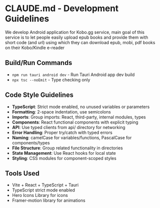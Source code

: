# CLAUDE.md - Development Guidelines

We develop Android application for Kobo.gg service,
main goal of this service is to let people easily upload epub books
and provide them with short code (and url) using which they can download epub, mobi, pdf
books on their Kobo/Kindle e-reader

## Build/Run Commands
- `npm run tauri android dev` - Run Tauri Android app dev build
- `npx tsc --noEmit` - Type checking only

## Code Style Guidelines
- **TypeScript**: Strict mode enabled, no unused variables or parameters
- **Formatting**: 2-space indentation, use semicolons
- **Imports**: Group imports: React, third-party, internal modules, types
- **Components**: React functional components with explicit typing
- **API**: Use typed clients from api/ directory for networking
- **Error Handling**: Proper try/catch with typed errors
- **Naming**: camelCase for variables/functions, PascalCase for components/types
- **File Structure**: Group related functionality in directories
- **State Management**: Use React hooks for local state
- **Styling**: CSS modules for component-scoped styles

## Tools Used
- Vite + React + TypeScript + Tauri
- TypeScript strict mode enabled
- Hero Icons Library for icons
- Framer-motion library for animations